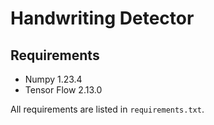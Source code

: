 # Handwriting Detector

## Requirements

- Numpy 1.23.4
- Tensor Flow 2.13.0

All requirements are listed in `requirements.txt`.